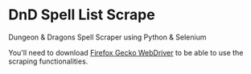 # DnD Spell List Scrape
Dungeon &amp; Dragons Spell Scraper using Python &amp; Selenium

You'll need to download [Firefox Gecko WebDriver](https://github.com/mozilla/geckodriver/releases) to be able to 
use the scraping functionalities.
